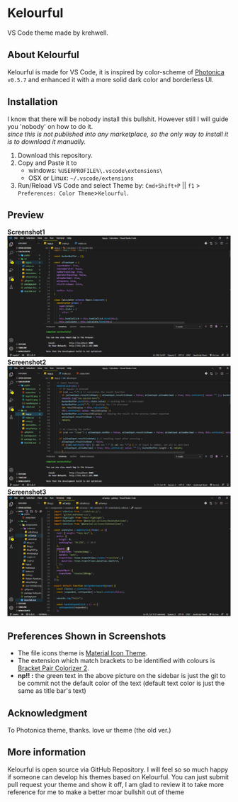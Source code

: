 # Kelourful
VS Code theme made by krehwell.  
 
## About Kelourful
Kelourful is made for VS Code, it is inspired by color-scheme of [Photonica](https://github.com/Photonico/Photonica) `v0.5.7` and enhanced it with a more solid dark color and borderless  UI.

## Installation
I know that there will be nobody install this bullshit. However still I will guide you 'nobody' on how to do it.  
_since this is not published into any marketplace, so the only way to install it is to download it manually._  
1. Download this repository.
2. Copy and Paste it to 
    - windows: `%USERPROFILE%\.vscode\extensions\`
    - OSX or Linux: `~/.vscode/extensions`
3. Run/Reload VS Code and select Theme by: `Cmd+Shift+P` || `f1` > `Preferences: Color Theme`>`Kelourful`.

## Preview
**Screenshot1**
![kelourful ss 0](kelourful.png)
**Screenshot2**
![kelourful ss 1](kelourful1.png)
**Screenshot3**
![kelourful ss 3](kelourful3.PNG)

## Preferences Shown in Screenshots
- The file icons theme is [Material Icon Theme](https://marketplace.visualstudio.com/items?itemName=PKief.material-icon-theme).
- The extension which match brackets to be identified with colours is [Bracket Pair Colorizer 2](https://marketplace.visualstudio.com/items?itemName=CoenraadS.bracket-pair-colorizer-2).
- **np!! :** the green text in the above picture on the sidebar is just the git to be commit not the default color of the text (default text color is just the same as title bar's text)


## Acknowledgment
To Photonica theme, thanks. love ur theme (the old ver.)

## More information
Kelourful is open source via GitHub Repository. I will feel so so much happy if someone can develop his themes based on Kelourful. You can just submit pull request your theme and show it off, I am glad to review it to take more reference for me to make a better moar bullshit out of theme
